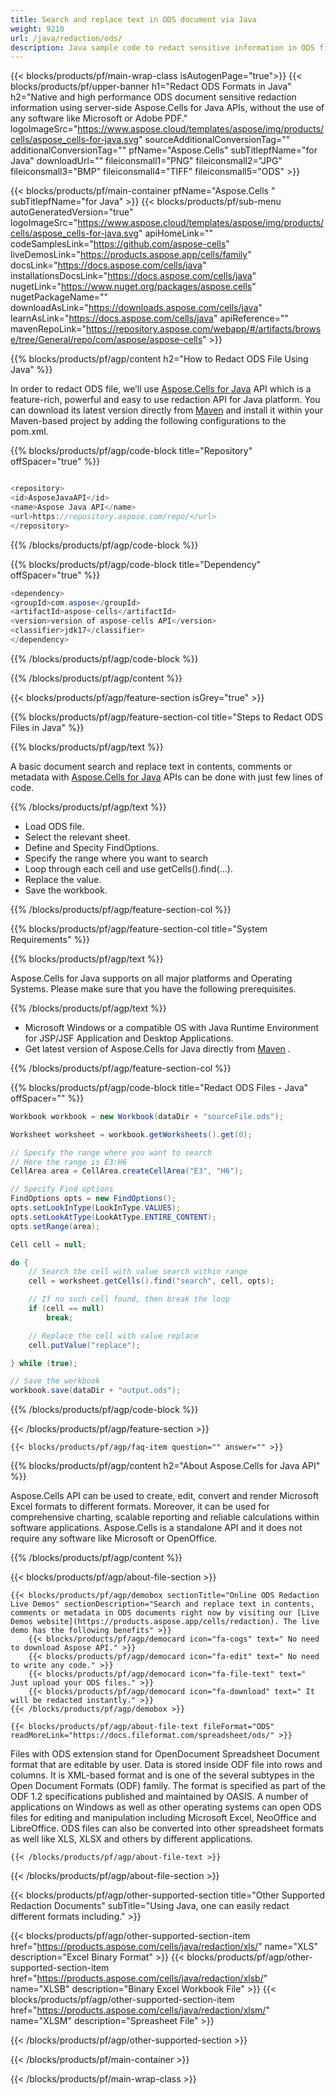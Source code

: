 ```yaml
---
title: Search and replace text in ODS document via Java 
weight: 9210
url: /java/redaction/ods/ 
description: Java sample code to redact sensitive information in ODS file on Java Runtime Environment for JSP/JSF Application and Desktop Applications.
---
```


{{< blocks/products/pf/main-wrap-class isAutogenPage="true">}}
{{< blocks/products/pf/upper-banner h1="Redact ODS Formats in Java" h2="Native and high performance ODS document sensitive redaction information using server-side Aspose.Cells for Java APIs, without the use of any software like Microsoft or Adobe PDF." logoImageSrc="https://www.aspose.cloud/templates/aspose/img/products/cells/aspose_cells-for-java.svg" sourceAdditionalConversionTag="" additionalConversionTag="" pfName="Aspose.Cells" subTitlepfName="for Java" downloadUrl="" fileiconsmall1="PNG" fileiconsmall2="JPG" fileiconsmall3="BMP" fileiconsmall4="TIFF" fileiconsmall5="ODS" >}}

{{< blocks/products/pf/main-container pfName="Aspose.Cells " subTitlepfName="for Java" >}}
{{< blocks/products/pf/sub-menu autoGeneratedVersion="true" logoImageSrc="https://www.aspose.cloud/templates/aspose/img/products/cells/aspose_cells-for-java.svg" apiHomeLink="" codeSamplesLink="https://github.com/aspose-cells" liveDemosLink="https://products.aspose.app/cells/family" docsLink="https://docs.aspose.com/cells/java" installationsDocsLink="https://docs.aspose.com/cells/java" nugetLink="https://www.nuget.org/packages/aspose.cells" nugetPackageName="" downloadAsLink="https://downloads.aspose.com/cells/java" learnAsLink="https://docs.aspose.com/cells/java" apiReference="" mavenRepoLink="https://repository.aspose.com/webapp/#/artifacts/browse/tree/General/repo/com/aspose/aspose-cells" >}}

{{% blocks/products/pf/agp/content h2="How to Redact ODS File Using Java" %}}

 In order to redact ODS file, we’ll use
 [Aspose.Cells for Java](https://products.aspose.com/cells/java) 
 API which is a feature-rich, powerful and easy to use redaction API for Java platform. You can download its latest version directly from
 [Maven](https://repository.aspose.com/webapp/#/artifacts/browse/tree/General/repo/com/aspose/aspose-cells) 
 and install it within your Maven-based project by adding the following configurations to the pom.xml.

{{% blocks/products/pf/agp/code-block title="Repository" offSpacer="true" %}}

```cs

<repository>
<id>AsposeJavaAPI</id>
<name>Aspose Java API</name>
<url>https://repository.aspose.com/repo/</url>
</repository>

```

{{% /blocks/products/pf/agp/code-block %}}

{{% blocks/products/pf/agp/code-block title="Dependency" offSpacer="true" %}}

```cs
<dependency>
<groupId>com.aspose</groupId>
<artifactId>aspose-cells</artifactId>
<version>version of aspose-cells API</version>
<classifier>jdk17</classifier>
</dependency>

```

{{% /blocks/products/pf/agp/code-block %}}

{{% /blocks/products/pf/agp/content %}}

{{< blocks/products/pf/agp/feature-section isGrey="true" >}}

{{% blocks/products/pf/agp/feature-section-col title="Steps to Redact ODS Files in Java" %}}

{{% blocks/products/pf/agp/text %}}

 A basic document search and replace text in contents, comments or metadata with
 [Aspose.Cells for Java](https://products.aspose.com/cells/java) 
 APIs can be done with just few lines of code.

{{% /blocks/products/pf/agp/text %}}

+  Load ODS file.
+  Select the relevant sheet.
+  Define and Specity FindOptions.
+  Specify the range where you want to search
+  Loop through each cell and use getCells().find(...).
+  Replace the value.
+  Save the workbook.

{{% /blocks/products/pf/agp/feature-section-col %}}

{{% blocks/products/pf/agp/feature-section-col title="System Requirements" %}}

{{% blocks/products/pf/agp/text %}}

 Aspose.Cells for Java supports on all major platforms and Operating Systems. Please make sure that you have the following prerequisites.

{{% /blocks/products/pf/agp/text %}}

-  Microsoft Windows or a compatible OS with Java Runtime Environment for JSP/JSF Application and Desktop Applications.
-  Get latest version of Aspose.Cells for Java directly from
 [Maven](https://repository.aspose.com/webapp/#/artifacts/browse/tree/General/repo/com/aspose/aspose-cells)  .

{{% /blocks/products/pf/agp/feature-section-col %}}

{{% blocks/products/pf/agp/code-block title="Redact ODS Files - Java" offSpacer="" %}}

```cs
Workbook workbook = new Workbook(dataDir + "sourceFile.ods");

Worksheet worksheet = workbook.getWorksheets().get(0);

// Specify the range where you want to search
// Here the range is E3:H6
CellArea area = CellArea.createCellArea("E3", "H6");

// Specify Find options
FindOptions opts = new FindOptions();
opts.setLookInType(LookInType.VALUES);
opts.setLookAtType(LookAtType.ENTIRE_CONTENT);
opts.setRange(area);

Cell cell = null;

do {
	// Search the cell with value search within range
	cell = worksheet.getCells().find("search", cell, opts);

	// If no such cell found, then break the loop
	if (cell == null)
		break;

	// Replace the cell with value replace
	cell.putValue("replace");

} while (true);

// Save the workbook
workbook.save(dataDir + "output.ods");

```

{{% /blocks/products/pf/agp/code-block %}}

{{< /blocks/products/pf/agp/feature-section >}}

    {{< blocks/products/pf/agp/faq-item question="" answer="" >}}
 

<!-- aboutfile Starts -->

{{% blocks/products/pf/agp/content h2="About Aspose.Cells for Java API" %}}

 Aspose.Cells API can be used to create, edit, convert and render Microsoft Excel formats to different formats. Moreover, it can be used for comprehensive charting, scalable reporting and reliable calculations within software applications. Aspose.Cells is a standalone API and it does not require any software like Microsoft or OpenOffice. ‎



{{% /blocks/products/pf/agp/content %}}

{{< blocks/products/pf/agp/about-file-section >}}

    {{< blocks/products/pf/agp/demobox sectionTitle="Online ODS Redaction Live Demos" sectionDescription="Search and replace text in contents, comments or metadata in ODS documents right now by visiting our [Live Demos website](https://products.aspose.app/cells/redaction). The live demo has the following benefits" >}}
        {{< blocks/products/pf/agp/democard icon="fa-cogs" text=" No need to download Aspose API." >}}
        {{< blocks/products/pf/agp/democard icon="fa-edit" text=" No need to write any code." >}}
        {{< blocks/products/pf/agp/democard icon="fa-file-text" text=" Just upload your ODS files." >}}
        {{< blocks/products/pf/agp/democard icon="fa-download" text=" It will be redacted instantly." >}}
    {{< /blocks/products/pf/agp/demobox >}}

    {{< blocks/products/pf/agp/about-file-text fileFormat="ODS" readMoreLink="https://docs.fileformat.com/spreadsheet/ods/" >}}
Files with ODS extension stand for OpenDocument Spreadsheet Document format that are editable by user. Data is stored inside ODF file into rows and columns. It is XML-based format and is one of the several subtypes in the Open Document Formats (ODF) family. The format is specified as part of the ODF 1.2 specifications published and maintained by OASIS. A number of applications on Windows as well as other operating systems can open ODS files for editing and manipulation including Microsoft Excel, NeoOffice and LibreOffice. ODS files can also be converted into other spreadsheet formats as well like XLS, XLSX and others by different applications. 

    {{< /blocks/products/pf/agp/about-file-text >}}

{{< /blocks/products/pf/agp/about-file-section >}}

<!-- aboutfile Ends -->

{{< blocks/products/pf/agp/other-supported-section title="Other Supported Redaction Documents" subTitle="Using Java, one can easily redact different formats including." >}}

{{< blocks/products/pf/agp/other-supported-section-item href="https://products.aspose.com/cells/java/redaction/xls/" name="XLS" description="Excel Binary Format" >}}
{{< blocks/products/pf/agp/other-supported-section-item href="https://products.aspose.com/cells/java/redaction/xlsb/" name="XLSB" description="Binary Excel Workbook File" >}}
{{< blocks/products/pf/agp/other-supported-section-item href="https://products.aspose.com/cells/java/redaction/xlsm/" name="XLSM" description="Spreasheet File" >}}

{{< /blocks/products/pf/agp/other-supported-section >}}

{{< /blocks/products/pf/main-container >}}
    
{{< /blocks/products/pf/main-wrap-class >}}